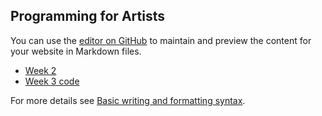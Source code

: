 ## Programming for Artists

You can use the [editor on GitHub](https://github.com/jeremymuller-ufl/Programming-for-Artists/edit/gh-pages/index.md) to maintain and preview the content for your website in Markdown files.

- [Week 2](https://jeremymuller-ufl.github.io/Programming-for-Artists/Week2)
- [Week 3 code](https://github.com/jeremymuller-ufl/Programming-for-Artists/tree/gh-pages/Week3)


For more details see [Basic writing and formatting syntax](https://docs.github.com/en/github/writing-on-github/getting-started-with-writing-and-formatting-on-github/basic-writing-and-formatting-syntax).
